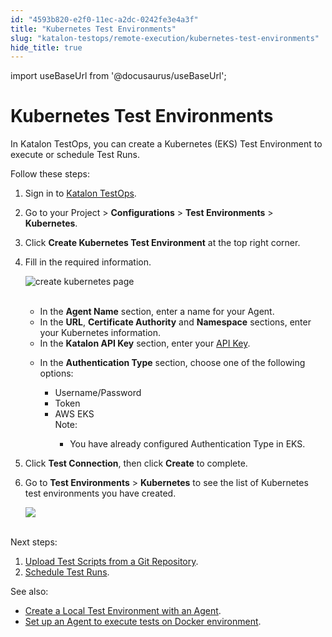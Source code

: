 ```yaml
---
id: "4593b820-e2f0-11ec-a2dc-0242fe3e4a3f"
title: "Kubernetes Test Environments"
slug: "katalon-testops/remote-execution/kubernetes-test-environments"
hide_title: true
---
```

import useBaseUrl from '@docusaurus/useBaseUrl';


# <a id="id" class="anchor_top_offset"/><a id="ariaid-title1" class="anchor_top_offset"/>Kubernetes Test Environments

<p xmlns="http://www.w3.org/1999/xhtml" className="p">In Katalon TestOps, you can create a Kubernetes (EKS) Test   Environment to execute or schedule Test Runs.</p> 
<p xmlns="http://www.w3.org/1999/xhtml" className="p">Follow these steps:</p> 
<ol xmlns="http://www.w3.org/1999/xhtml" className="ol"><li className="li">Sign in to <a className="xref j-external-link" href="https://testops.katalon.io/login" target="_blank">Katalon       TestOps</a>.</li><li className="li">     <p className="p">Go to your Project &gt; <strong className="ph b">Configurations</strong> &gt;       <strong className="ph b">Test Environments</strong> &gt;       <strong className="ph b">Kubernetes</strong>.</p>   </li><li className="li">     <p className="p">Click <strong className="ph b">Create Kubernetes Test Environment</strong> at the       top right corner.</p>   </li><li className="li">     <p className="p">Fill in the required information.</p>     <p className="p">       <img className="image" src={useBaseUrl("https://github.com/katalon-studio/docs-images/raw/master/katalon-analytics/docs/testops-revamp-aug-aws-eks/create-kubernetes-page-2.png")} alt="create kubernetes page" /><br /><br />     </p>     <ul className="ul"><li className="li">In the <strong className="ph b">Agent Name</strong> section, enter a name for         your Agent.</li><li className="li">In the <strong className="ph b">URL</strong>, <strong className="ph b">Certificate           Authority</strong> and <strong className="ph b">Namespace</strong> sections, enter         your Kubernetes information.</li><li className="li">In the <strong className="ph b">Katalon API Key</strong> section, enter your <a className="xref j-external-link" href="https://analytics.katalon.com/user/apikey" target="_blank">API Key</a>.</li><li className="li">         <p className="p">In the <strong className="ph b">Authentication Type</strong> section, choose one           of the following options:</p>         <ul className="ul"><li className="li">Username/Password</li><li className="li">Token</li><li className="li">AWS EKS<div className="note note note_note"><span className="note__title">Note:</span>                <p className="p" /><div className="p"><ul className="ul"><li className="li"><p className="p">You have already configured Authentication Type in EKS.</p></li></ul></div>             </div></li></ul>       </li></ul></li><li className="li"><p className="p">Click <strong className="ph b">Test Connection</strong>, then click       <strong className="ph b">Create</strong> to complete.</p></li><li className="li"><p className="p">Go to <strong className="ph b">Test Environments</strong> &gt;       <strong className="ph b">Kubernetes</strong> to see the list of Kubernetes test       environments you have created.</p><p className="p">       <img className="image" src={useBaseUrl("https://github.com/katalon-studio/docs-images/raw/master/katalon-analytics/docs/testops-revamp-aug-aws-eks/kubernetes-test-environment-page-list-2.png")} /><br /><br />     </p></li></ol> 
<p xmlns="http://www.w3.org/1999/xhtml" className="p">Next steps:</p> 
<ol xmlns="http://www.w3.org/1999/xhtml" className="ol"><li className="li">     <a className="xref" href="/docs/katalon-testops/remote-execution/script-repository/upload-test-scripts-from-a-git-repository">Upload       Test Scripts from a Git Repository</a>.</li><li className="li">     <a className="xref" href="/docs/katalon-testops/test-planning/schedules/schedule-test-runs">Schedule       Test Runs</a>.</li></ol> 
<p xmlns="http://www.w3.org/1999/xhtml" className="p">See also:</p> 
<ul xmlns="http://www.w3.org/1999/xhtml" className="ul"><li className="li">     <a className="xref" href="/docs/katalon-testops/remote-execution/local-test-environments/create-a-local-test-environment-with-an-agent">Create       a Local Test Environment with an Agent</a>.</li><li className="li">     <a className="xref" href="/docs/katalon-testops/remote-execution/docker-test-environments">Set       up an Agent to execute tests on Docker environment</a>.</li></ul> 
